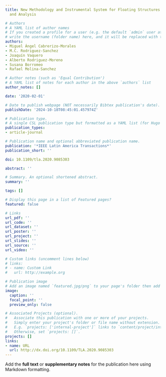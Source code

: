 ```yaml
---
title: New Methodology and Instrumental System for Floating Structures Monitoring
  and Analysis

# Authors
# A YAML list of author names
# If you created a profile for a user (e.g. the default `admin` user at `content/authors/admin/`), 
# write the username (folder name) here, and it will be replaced with their full name and linked to their profile.
authors:
- Miguel Ángel Cabrerizo-Morales
- M.C. Rodriguez-Sanchez
- Joaquín Vaquero
- Alberto Rodriguez-Moreno
- Susana Borromeo
- Rafael Molina-Sanchez

# Author notes (such as 'Equal Contribution')
# A YAML list of notes for each author in the above `authors` list
author_notes: []

date: '2020-02-01'

# Date to publish webpage (NOT necessarily Bibtex publication's date).
publishDate: '2024-10-18T08:45:01.457974Z'

# Publication type.
# A single CSL publication type but formatted as a YAML list (for Hugo requirements).
publication_types:
- article-journal

# Publication name and optional abbreviated publication name.
publication: '*IEEE Latin America Transactions*'
publication_short: ''

doi: 10.1109/tla.2020.9085303

abstract: ''

# Summary. An optional shortened abstract.
summary: ''

tags: []

# Display this page in a list of Featured pages?
featured: false

# Links
url_pdf: ''
url_code: ''
url_dataset: ''
url_poster: ''
url_project: ''
url_slides: ''
url_source: ''
url_video: ''

# Custom links (uncomment lines below)
# links:
# - name: Custom Link
#   url: http://example.org

# Publication image
# Add an image named `featured.jpg/png` to your page's folder then add a caption below.
image:
  caption: ''
  focal_point: ''
  preview_only: false

# Associated Projects (optional).
#   Associate this publication with one or more of your projects.
#   Simply enter your project's folder or file name without extension.
#   E.g. `projects: ['internal-project']` links to `content/project/internal-project/index.md`.
#   Otherwise, set `projects: []`.
projects: []
links:
- name: URL
  url: http://dx.doi.org/10.1109/TLA.2020.9085303
---
```


Add the **full text** or **supplementary notes** for the publication here using Markdown formatting.
